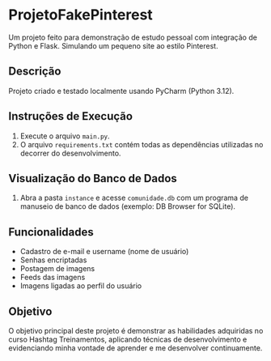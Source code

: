 # ProjetoFakePinterest
Um projeto feito para demonstração de estudo pessoal com integração de Python e Flask. Simulando um pequeno site ao estilo Pinterest.

## Descrição

Projeto criado e testado localmente usando PyCharm (Python 3.12). 

## Instruções de Execução

1. Execute o arquivo `main.py`.
2. O arquivo `requirements.txt` contém todas as dependências utilizadas no decorrer do desenvolvimento.

## Visualização do Banco de Dados

1. Abra a pasta `instance` e acesse `comunidade.db` com um programa de manuseio de banco de dados (exemplo: DB Browser for SQLite).

## Funcionalidades

- Cadastro de e-mail e username (nome de usuário)
- Senhas encriptadas
- Postagem de imagens
- Feeds das imagens
- Imagens ligadas ao perfil do usuário

## Objetivo
O objetivo principal deste projeto é demonstrar as habilidades adquiridas no curso Hashtag Treinamentos, aplicando técnicas de desenvolvimento e evidenciando minha vontade de aprender e me desenvolver continuamente.

